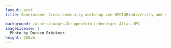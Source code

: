 ```yaml
---
layout: post 
title: Gemeinsamer Cross-community workshop von NFDI4Biodiversity und sMon

background: /assets/images/Gruppenfoto_Lebendiger_Atlas.JPG
imageLicense: |
  Photo by Doreen Brückner
height: 200vh 
---
```


<object data="../assets/files/Cross-community_Workshop_ 2024.pdf" width="1000" height="1000" type='application/pdf'></object>


